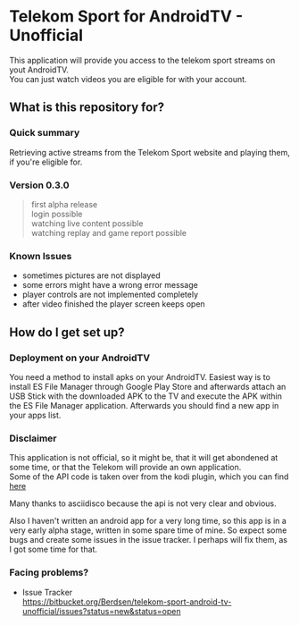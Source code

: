 # Telekom Sport for AndroidTV - Unofficial #

This application will provide you access to the telekom sport streams on yout AndroidTV.  
You can just watch videos you are eligible for with your account. 

## What is this repository for? ##

### Quick summary ###

Retrieving active streams from the Telekom Sport website and playing them, if you're eligible for.

### Version 0.3.0 ###

> first alpha release  
> login possible  
> watching live content possible  
> watching replay and game report possible

### Known Issues ###
* sometimes pictures are not displayed
* some errors might have a wrong error message
* player controls are not implemented completely
* after video finished the player screen keeps open

## How do I get set up? ##

### Deployment on your AndroidTV ###

You need a method to install apks on your AndroidTV.
Easiest way is to install ES File Manager through Google Play Store and afterwards attach an USB Stick with the downloaded APK
to the TV and execute the APK within the ES File Manager application.
Afterwards you should find a new app in your apps list.

### Disclaimer ###

This application is not official, so it might be, that it will get abondened at some time, or that the Telekom will provide an own application.  
Some of the API code is taken over from the kodi plugin, which you can find [here](https://github.com/asciidisco/plugin.video.telekom-sport)

Many thanks to asciidisco because the api is not very clear and obvious.

Also I haven't written an android app for a very long time, so this app is in a very early alpha stage, written in some spare time of mine.
So expect some bugs and create some issues in the issue tracker. I perhaps will fix them, as I got some time for that.

### Facing problems? ###

* Issue Tracker  
https://bitbucket.org/Berdsen/telekom-sport-android-tv-unofficial/issues?status=new&status=open

